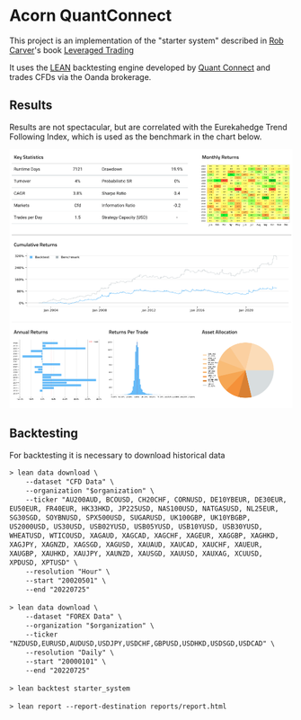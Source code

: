 # Acorn QuantConnect

This project is an implementation of the "starter system" described in [Rob Carver](https://qoppac.blogspot.com/p/about-me.html)'s book [Leveraged Trading](https://www.systematicmoney.org/leveraged-trading)

It uses the [LEAN](https://www.quantconnect.com/docs/v2/lean-cli) backtesting engine developed by [Quant Connect](https://www.quantconnect.com/) and trades CFDs via the Oanda brokerage.

## Results

Results are not spectacular, but are correlated with the Eurekahedge Trend Following Index, which is used as the benchmark in the chart below.  

![paas](/static/results.png)

## Backtesting

For backtesting it is necessary to download historical data

```
> lean data download \
    --dataset "CFD Data" \
    --organization "$organization" \
    --ticker "AU200AUD, BCOUSD, CH20CHF, CORNUSD, DE10YBEUR, DE30EUR, EU50EUR, FR40EUR, HK33HKD, JP225USD, NAS100USD, NATGASUSD, NL25EUR, SG30SGD, SOYBNUSD, SPX500USD, SUGARUSD, UK100GBP, UK10YBGBP, US2000USD, US30USD, USB02YUSD, USB05YUSD, USB10YUSD, USB30YUSD, WHEATUSD, WTICOUSD, XAGAUD, XAGCAD, XAGCHF, XAGEUR, XAGGBP, XAGHKD, XAGJPY, XAGNZD, XAGSGD, XAGUSD, XAUAUD, XAUCAD, XAUCHF, XAUEUR, XAUGBP, XAUHKD, XAUJPY, XAUNZD, XAUSGD, XAUUSD, XAUXAG, XCUUSD, XPDUSD, XPTUSD" \
    --resolution "Hour" \
    --start "20020501" \
    --end "20220725"

> lean data download \
    --dataset "FOREX Data" \
    --organization "$organization" \
    --ticker "NZDUSD,EURUSD,AUDUSD,USDJPY,USDCHF,GBPUSD,USDHKD,USDSGD,USDCAD" \
    --resolution "Daily" \
    --start "20000101" \
    --end "20220725"
    
> lean backtest starter_system

> lean report --report-destination reports/report.html
 
```